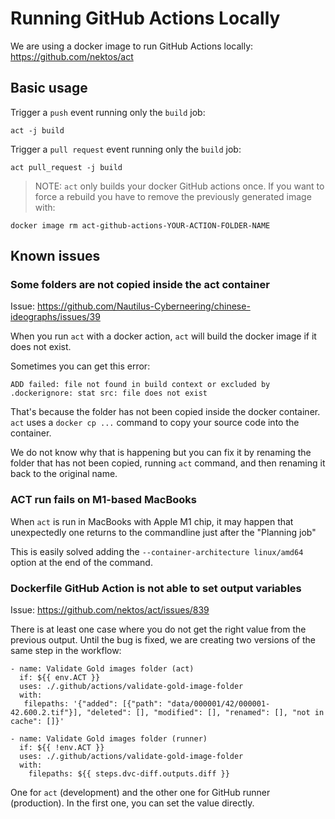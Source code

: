 # Running GitHub Actions Locally

We are using a docker image to run GitHub Actions locally: https://github.com/nektos/act

## Basic usage

Trigger a `push` event running only the `build` job:
```
act -j build
```

Trigger a `pull request` event running only the `build` job:
```
act pull_request -j build
```

> NOTE: `act` only builds your docker GitHub actions once. If you want to force a rebuild you have to remove the previously generated image with:
```
docker image rm act-github-actions-YOUR-ACTION-FOLDER-NAME
```

## Known issues

### Some folders are not copied inside the act container

Issue: https://github.com/Nautilus-Cyberneering/chinese-ideographs/issues/39

When you run `act` with a docker action, `act` will build the docker image if it does not exist.

Sometimes you can get this error:

```
ADD failed: file not found in build context or excluded by .dockerignore: stat src: file does not exist
```

That's because the folder has not been copied inside the docker container. `act` uses a `docker cp ...` command to copy your source code into the container.

We do not know why that is happening but you can fix it by renaming the folder that has not been copied, running `act` command, and then renaming it back to the original name.

### ACT run fails on M1-based MacBooks

When `act` is run in MacBooks with Apple M1 chip, it may happen that unexpectedly one returns to the commandline just after the "Planning job"

This is easily solved adding the `--container-architecture linux/amd64` option at the end of the command.

### Dockerfile GitHub Action is not able to set output variables

Issue: https://github.com/nektos/act/issues/839

There is at least one case where you do not get the right value from the previous output. Until the bug is fixed, we are creating two versions of the same step in the workflow:

```
- name: Validate Gold images folder (act)
  if: ${{ env.ACT }}
  uses: ./.github/actions/validate-gold-image-folder
  with:
   filepaths: '{"added": [{"path": "data/000001/42/000001-42.600.2.tif"}], "deleted": [], "modified": [], "renamed": [], "not in cache": []}'

- name: Validate Gold images folder (runner)
  if: ${{ !env.ACT }}
  uses: ./.github/actions/validate-gold-image-folder
  with:
    filepaths: ${{ steps.dvc-diff.outputs.diff }}
```
One for `act` (development) and the other one for GitHub runner (production). In the first one, you can set the value directly.
